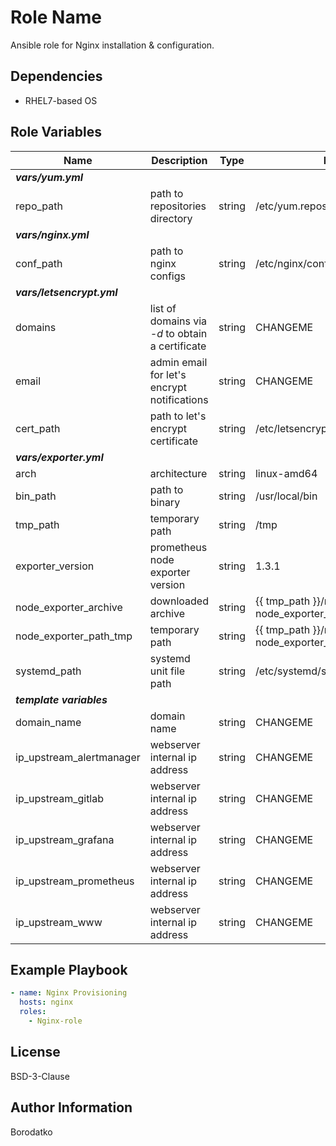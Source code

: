 Role Name
=========

Ansible role for Nginx installation & configuration.


Dependencies
------------

 - RHEL7-based OS


Role Variables
--------------

| Name | Description | Type | Default Value|
|------|-------------|------|---------|
| ***vars/yum.yml*** |
| repo_path | path to repositories directory | string | /etc/yum.repos.d |
| ***vars/nginx.yml*** |
| conf_path | path to nginx configs | string | /etc/nginx/conf.d |
| ***vars/letsencrypt.yml*** |
| domains | list of domains via *-d* to obtain a certificate | string | CHANGEME |
| email | admin email for let's encrypt notifications | string | CHANGEME |
| cert_path | path to let's encrypt certificate | string | /etc/letsencrypt/live/CHANGEME/cert.pem |
| ***vars/exporter.yml*** |
| arch | architecture  | string | linux-amd64 |
| bin_path | path to binary | string | /usr/local/bin |
| tmp_path | temporary path | string | /tmp |
| exporter_version | prometheus node exporter version | string | 1.3.1 |
| node_exporter_archive | downloaded archive | string | {{ tmp_path }}/node_exporter-{{ node_exporter_version }}.{{ arch }}.tar.gz |
| node_exporter_path_tmp | temporary path | string | {{ tmp_path }}/node_exporter-{{ node_exporter_version }}.{{ arch }} |
| systemd_path | systemd unit file path | string | /etc/systemd/system |
| ***template variables*** |
| domain_name | domain name | string | CHANGEME |
| ip_upstream_alertmanager | webserver internal ip address | string | CHANGEME |
| ip_upstream_gitlab | webserver internal ip address | string | CHANGEME |
| ip_upstream_grafana | webserver internal ip address | string | CHANGEME |
| ip_upstream_prometheus | webserver internal ip address | string | CHANGEME |
| ip_upstream_www | webserver internal ip address | string | CHANGEME |


Example Playbook
----------------

```yaml
- name: Nginx Provisioning
  hosts: nginx
  roles:
    - Nginx-role
```


License
-------

BSD-3-Clause


Author Information
------------------

Borodatko

